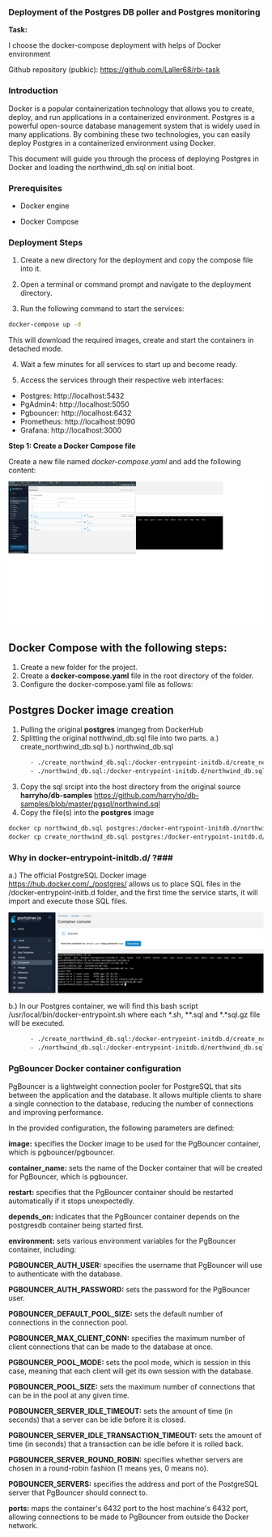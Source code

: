 ### Deployment of the Postgres DB poller and Postgres monitoring 

**Task:**

I choose the docker-compose deployment with helps of Docker environment

Github repository (pubkic): https://github.com/Laller68/rbi-task


### Introduction

Docker is a popular containerization technology that allows you to create, deploy, and run applications in a containerized environment. Postgres is a powerful open-source database management system that is widely used in many applications. By combining these two technologies, you can easily deploy Postgres in a containerized environment using Docker.

This document will guide you through the process of deploying Postgres in Docker and loading the northwind_db.sql on initial boot.



### Prerequisites

- Docker engine 

- Docker Compose 

### Deployment Steps

1. Create a new directory for the deployment and copy the compose file into it.

2. Open a terminal or command prompt and navigate to the deployment directory.

3. Run the following command to start the services:

```bash
docker-compose up -d
```
This will download the required images, create and start the containers in detached mode.

4. Wait a few minutes for all services to start up and become ready.

5. Access the services through their respective web interfaces:

- Postgres: http://localhost:5432
- PgAdmin4: http://localhost:5050
- Pgbouncer: http://localhost:6432
- Prometheus: http://localhost:9090
- Grafana: http://localhost:3000


**Step 1: Create a Docker Compose file**

Create a new file named *docker-compose.yaml* and add the following content:

![alt text for screen readers](/images/portainer_1.png "portainer_rbi_stack")

## Docker Compose with the following steps:

1. Create a new folder for the project.
2. Create a **docker-compose.yaml** file in the root directory of the folder. 
3. Configure the docker-compose.yaml file as follows:

## Postgres Docker image creation

1. Pulling the original **postgres** imangeg from DockerHub
2. Splitting the original notthwind_db.sql file into two parts. a.) create_northwind_db.sql b.) northwind_db.sql

```bash
      - ./create_northwind_db.sql:/docker-entrypoint-initdb.d/create_northwind_db.sql
      - ./northwind_db.sql:/docker-entrypoint-initdb.d/northwind_db.sql
```

3. Copy the sql srcipt into the host directory from the original source **harryho/db-samples** https://github.com/harryho/db-samples/blob/master/pgsql/northwind.sql
4. Copy the file(s) into the **postgres** image

```bash
docker cp northwind_db.sql postgres:/docker-entrypoint-initdb.d/northwind_db.sql
docker cp create_northwind_db.sql postgres:/docker-entrypoint-initdb.d/create_northwind_db.sql
```

### Why in docker-entrypoint-initdb.d/ ?###

a.) The official PostgreSQL Docker image https://hub.docker.com/_/postgres/ allows us to place SQL files in the /docker-entrypoint-initb.d folder, and the first time the service starts, it will import and execute those SQL files.

![alt text for screen readers](/images/postgres_container.png "postgres_container")

b.) In our Postgres container, we will find this bash script /usr/local/bin/docker-entrypoint.sh where each *.sh, **.sql and *.*sql.gz file will be executed.

```bash
      - ./create_northwind_db.sql:/docker-entrypoint-initdb.d/create_northwind_db.sql
      - ./northwind_db.sql:/docker-entrypoint-initdb.d/northwind_db.sql
```

### PgBouncer Docker container configuration

PgBouncer is a lightweight connection pooler for PostgreSQL that sits between the application and the database. It allows multiple clients to share a single connection to the database, reducing the number of connections and improving performance.

In the provided configuration, the following parameters are defined:

**image:** specifies the Docker image to be used for the PgBouncer container, which is pgbouncer/pgbouncer.

**container_name:** sets the name of the Docker container that will be created for PgBouncer, which is pgbouncer.

**restart:** specifies that the PgBouncer container should be restarted automatically if it stops unexpectedly.

**depends_on:** indicates that the PgBouncer container depends on the postgresdb container being started first.

**environment:** sets various environment variables for the PgBouncer container, including:

**PGBOUNCER_AUTH_USER:** specifies the username that PgBouncer will use to authenticate with the database.

**PGBOUNCER_AUTH_PASSWORD:** sets the password for the PgBouncer user.

**PGBOUNCER_DEFAULT_POOL_SIZE:** sets the default number of connections in the connection pool.

**PGBOUNCER_MAX_CLIENT_CONN:** specifies the maximum number of client connections that can be made to the database at once.

**PGBOUNCER_POOL_MODE:** sets the pool mode, which is session in this case, meaning that each client will get its own session with the database.

**PGBOUNCER_POOL_SIZE:** sets the maximum number of connections that can be in the pool at any given time.

**PGBOUNCER_SERVER_IDLE_TIMEOUT:** sets the amount of time (in seconds) that a server can be idle before it is closed.

**PGBOUNCER_SERVER_IDLE_TRANSACTION_TIMEOUT:** sets the amount of time (in seconds) that a transaction can be idle before it is rolled back.

**PGBOUNCER_SERVER_ROUND_ROBIN:** specifies whether servers are chosen in a round-robin fashion (1 means yes, 0 means no).

**PGBOUNCER_SERVERS:** specifies the address and port of the PostgreSQL server that PgBouncer should connect to.

**ports:** maps the container's 6432 port to the host machine's 6432 port, allowing connections to be made to PgBouncer from outside the Docker network.